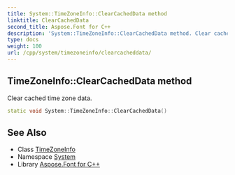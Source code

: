 ```yaml
---
title: System::TimeZoneInfo::ClearCachedData method
linktitle: ClearCachedData
second_title: Aspose.Font for C++
description: 'System::TimeZoneInfo::ClearCachedData method. Clear cached time zone data in C++.'
type: docs
weight: 100
url: /cpp/system/timezoneinfo/clearcacheddata/
---
```

## TimeZoneInfo::ClearCachedData method


Clear cached time zone data.

```cpp
static void System::TimeZoneInfo::ClearCachedData()
```

## See Also

* Class [TimeZoneInfo](../)
* Namespace [System](../../)
* Library [Aspose.Font for C++](../../../)
